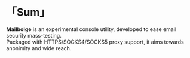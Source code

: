 # 「Sum」
__Mailbolge__ is an experimental console utility, developed to ease email security mass-testing.  
Packaged with HTTPS/SOCKS4/SOCKS5 proxy support, it aims towards anonimity and wide reach.
